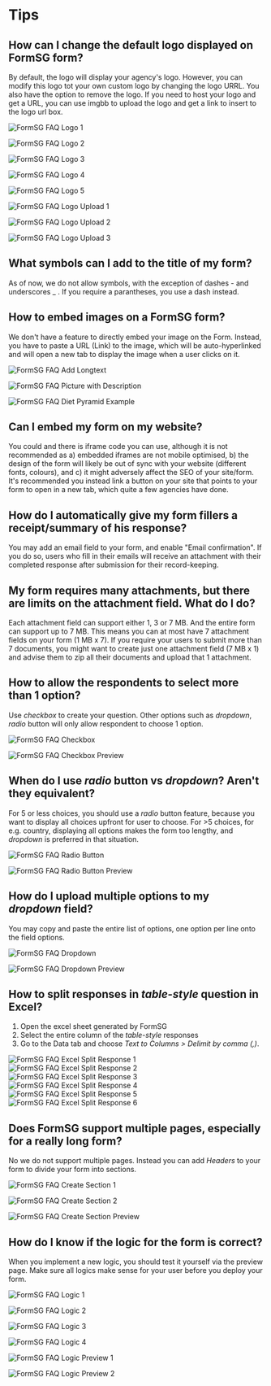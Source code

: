# Tips

## How can I change the default logo displayed on FormSG form?

By default, the logo will display your agency's logo. However, you can modify this logo tot your own custom logo by changing the logo URRL. You also have the option to remove the logo. If you need to host your logo and get a URL, you can use imgbb to upload the logo and get a link to insert to the logo url box.

![FormSG FAQ Logo 1](https://s3-ap-southeast-1.amazonaws.com/misc.form.gov.sg/forms-faq-tips/faq-logo1.png "FormSG FAQ Logo 1")

![FormSG FAQ Logo 2](https://s3-ap-southeast-1.amazonaws.com/misc.form.gov.sg/forms-faq-tips/faq-logo2.png "FormSG FAQ Logo 2")

![FormSG FAQ Logo 3](https://s3-ap-southeast-1.amazonaws.com/misc.form.gov.sg/forms-faq-tips/faq-logo3.png "FormSG FAQ Logo 3")

![FormSG FAQ Logo 4](https://s3-ap-southeast-1.amazonaws.com/misc.form.gov.sg/forms-faq-tips/faq-logo4.png "FormSG FAQ Logo 4")

![FormSG FAQ Logo 5](https://s3-ap-southeast-1.amazonaws.com/misc.form.gov.sg/forms-faq-tips/faq-logo5.png "FormSG FAQ Logo 5")

![FormSG FAQ Logo Upload 1](https://s3-ap-southeast-1.amazonaws.com/misc.form.gov.sg/forms-faq-tips/faq-upload-logo1.png "FormSG FAQ Logo Upload 1")

![FormSG FAQ Logo Upload 2](https://s3-ap-southeast-1.amazonaws.com/misc.form.gov.sg/forms-faq-tips/faq-upload-logo2.png "FormSG FAQ Logo Upload 2")

![FormSG FAQ Logo Upload 3](https://s3-ap-southeast-1.amazonaws.com/misc.form.gov.sg/forms-faq-tips/faq-upload-logo3.png "FormSG FAQ Logo Upload 3")

## What symbols can I add to the title of my form?

As of now, we do not allow symbols, with the exception of dashes - and underscores _ . If you require a parantheses, you use a dash instead.

## How to embed images on a FormSG form?

We don't have a feature to directly embed your image on the Form. Instead, you have to paste a URL (Link) to the image, which will be auto-hyperlinked and will open a new tab to display the image when a user clicks on it. 

![FormSG FAQ Add Longtext](https://s3-ap-southeast-1.amazonaws.com/misc.form.gov.sg/forms-faq-tips/faq-longtext.png "FormSG FAQ Add Longtext")

![FormSG FAQ Picture with Description](https://s3-ap-southeast-1.amazonaws.com/misc.form.gov.sg/forms-faq-tips/faq-picture-with-description.png "FormSG FAQ Picture with Description")

![FormSG FAQ Diet Pyramid Example](https://s3-ap-southeast-1.amazonaws.com/misc.form.gov.sg/forms-faq-tips/faq-dietpyramid.png "FormSG FAQ Diet Pyramid")

## Can I embed my form on my website?

You could and there is iframe code you can use, although it is not recommended as a) embedded iframes are not mobile optimised, b) the design of the form will likely be out of sync with your website (different fonts, colours), and c) it might adversely affect the SEO of your site/form. It's recommended you instead link a button on your site that points to your form to open in a new tab, which quite a few agencies have done.

## How do I automatically give my form fillers a receipt/summary of his response?

You may add an email field to your form, and enable "Email confirmation". If you do so, users who fill in their emails will receive an attachment with their completed response after submission for their record-keeping.

## My form requires many attachments, but there are limits on the attachment field. What do I do? 

Each attachment field can support either 1, 3 or 7 MB. And the entire form can support up to 7 MB. This means you can at most have 7 attachment fields on your form (1 MB x 7). If you require your users to submit more than 7 documents, you might want to create just one attachment field (7 MB x 1) and advise them to zip all their documents and upload that 1 attachment.

## How to allow the respondents to select more than 1 option?

Use *checkbox* to create your question. Other options such as *dropdown*, *radio* button will only allow respondent to choose 1 option.

![FormSG FAQ Checkbox](https://s3-ap-southeast-1.amazonaws.com/misc.form.gov.sg/forms-faq-tips/faq-checkbox.png "FormSG FAQ Checkbox")

![FormSG FAQ Checkbox Preview](https://s3-ap-southeast-1.amazonaws.com/misc.form.gov.sg/forms-faq-tips/faq-check-box-preview.png "FormSG FAQ Checkbox Preview")

## When do I use *radio* button vs *dropdown*? Aren't they equivalent?

For 5 or less choices, you should use a *radio* button feature, because you want to display all choices upfront for user to choose. For >5 choices, for e.g. country, displaying all options makes the form too lengthy, and *dropdown* is preferred in that situation.

![FormSG FAQ Radio Button](https://s3-ap-southeast-1.amazonaws.com/misc.form.gov.sg/forms-faq-tips/faq-radio.png "FormSG FAQ Radio Button")

![FormSG FAQ Radio Button Preview](https://s3-ap-southeast-1.amazonaws.com/misc.form.gov.sg/forms-faq-tips/faq-radiop-review.png "FormSG FAQ Radio Button Preview")

## How do I upload multiple options to my *dropdown* field?

You may copy and paste the entire list of options, one option per line onto the field options.

![FormSG FAQ Dropdown](https://s3-ap-southeast-1.amazonaws.com/misc.form.gov.sg/forms-faq-tips/faq-dropdown.png "FormSG FAQ Dropdown")

![FormSG FAQ Dropdown Preview](https://s3-ap-southeast-1.amazonaws.com/misc.form.gov.sg/forms-faq-tips/faq-dropdown-preview.png "FormSG FAQ Dropdown Preview")

## How to split responses in *table-style* question in Excel?

1. Open the excel sheet generated by FormSG
2. Select the entire column of the *table-style* responses
3. Go to the Data tab and choose *Text to Columns > Delimit by comma (,)*.

![FormSG FAQ Excel Split Response 1](https://s3-ap-southeast-1.amazonaws.com/misc.form.gov.sg/forms-faq-tips/faq-excel1.png "FormSG FAQ Excel Split Response 1")
![FormSG FAQ Excel Split Response 2](https://s3-ap-southeast-1.amazonaws.com/misc.form.gov.sg/forms-faq-tips/faq-excel2.png "FormSG FAQ Excel Split Response 2")
![FormSG FAQ Excel Split Response 3](https://s3-ap-southeast-1.amazonaws.com/misc.form.gov.sg/forms-faq-tips/faq-excel3.png "FormSG FAQ Excel Split Response 3")
![FormSG FAQ Excel Split Response 4](https://s3-ap-southeast-1.amazonaws.com/misc.form.gov.sg/forms-faq-tips/faq-excel4.png "FormSG FAQ Excel Split Response 4")
![FormSG FAQ Excel Split Response 5](https://s3-ap-southeast-1.amazonaws.com/misc.form.gov.sg/forms-faq-tips/faq-excel5.png "FormSG FAQ Excel Split Response 5")
![FormSG FAQ Excel Split Response 6](https://s3-ap-southeast-1.amazonaws.com/misc.form.gov.sg/forms-faq-tips/faq-excel6.png "FormSG FAQ Excel Split Response 6")

## Does FormSG support multiple pages, especially for a really long form? 

No we do not support multiple pages. Instead you can add *Headers* to your form to divide your form into sections.

![FormSG FAQ Create Section 1](https://s3-ap-southeast-1.amazonaws.com/misc.form.gov.sg/forms-faq-tips/faq-createsect1.png "FormSG FAQ Create Section 1")

![FormSG FAQ Create Section 2](https://s3-ap-southeast-1.amazonaws.com/misc.form.gov.sg/forms-faq-tips/faq-createsect2.png "FormSG FAQ Create Section 2")

![FormSG FAQ Create Section Preview](https://s3-ap-southeast-1.amazonaws.com/misc.form.gov.sg/forms-faq-tips/faq-createsectpreview.png "FormSG FAQ Create Section Preview")

## How do I know if the logic for the form is correct?

When you implement a new logic, you should test it yourself via the preview page. Make sure all logics make sense for your user before you deploy your form.

![FormSG FAQ Logic 1](https://s3-ap-southeast-1.amazonaws.com/misc.form.gov.sg/forms-faq-tips/faq-create-logic1.png "FormSG FAQ Logic 1")

![FormSG FAQ Logic 2](https://s3-ap-southeast-1.amazonaws.com/misc.form.gov.sg/forms-faq-tips/faq-create-logic2.png "FormSG FAQ Logic 2")

![FormSG FAQ Logic 3](https://s3-ap-southeast-1.amazonaws.com/misc.form.gov.sg/forms-faq-tips/faq-create-logic3.png "FormSG FAQ Logic 3")

![FormSG FAQ Logic 4](https://s3-ap-southeast-1.amazonaws.com/misc.form.gov.sg/forms-faq-tips/faq-create-logic4.png "FormSG FAQ Logic 4")

![FormSG FAQ Logic Preview 1](https://s3-ap-southeast-1.amazonaws.com/misc.form.gov.sg/forms-faq-tips/faq-create-logic-preview1.png "FormSG FAQ Logic Preview 1")

![FormSG FAQ Logic Preview 2](https://s3-ap-southeast-1.amazonaws.com/misc.form.gov.sg/forms-faq-tips/faq-create-logic-preview2.png "FormSG FAQ Logic Preview 2")
